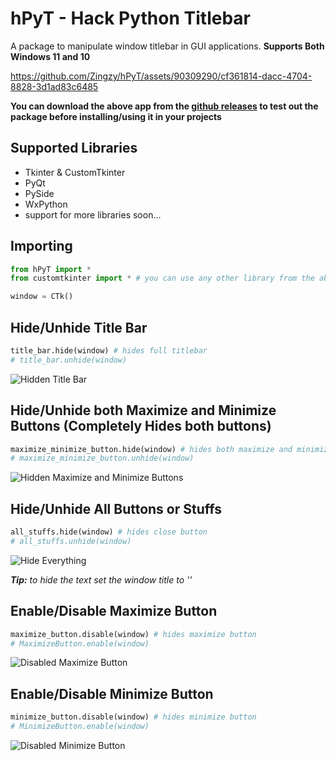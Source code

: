 # hPyT - Hack Python Titlebar

A package to manipulate window titlebar in GUI applications.
**Supports Both Windows 11 and 10**

https://github.com/Zingzy/hPyT/assets/90309290/cf361814-dacc-4704-8828-3d1ad83c6485

**You can download the above app from the [github releases](https://github.com/Zingzy/hPyT/releases) to test out the package before installing/using it in your projects**

## Supported Libraries

- Tkinter & CustomTkinter
- PyQt
- PySide
- WxPython
- support for more libraries soon...

## Importing

```python
from hPyT import *
from customtkinter import * # you can use any other library from the above mentioned list

window = CTk()
```

## Hide/Unhide Title Bar

```python
title_bar.hide(window) # hides full titlebar
# title_bar.unhide(window)
```

![Hidden Title Bar](https://github.com/Zingzy/hPyT/assets/90309290/c7d44243-e5d7-4b84-9872-40b4ea1d562c)


## Hide/Unhide both Maximize and Minimize Buttons (Completely Hides both buttons)

```python
maximize_minimize_button.hide(window) # hides both maximize and minimize button
# maximize_minimize_button.unhide(window)
```

![Hidden Maximize and Minimize Buttons](https://github.com/Zingzy/hPyT/assets/90309290/adb56ede-7362-4972-83ac-9b07e85b6ba9)

## Hide/Unhide All Buttons or Stuffs

```python
all_stuffs.hide(window) # hides close button
# all_stuffs.unhide(window)
```

![Hide Everything](https://github.com/Zingzy/hPyT/assets/90309290/9cf14a6d-e432-4610-a90b-3d9918a9a925)

_**Tip:** to hide the text set the window title to ''_

## Enable/Disable Maximize Button

```python
maximize_button.disable(window) # hides maximize button
# MaximizeButton.enable(window)
```

![Disabled Maximize Button](https://github.com/Zingzy/hPyT/assets/90309290/f61fae95-2514-42fd-b765-ec2935ca576d)

## Enable/Disable Minimize Button

```python
minimize_button.disable(window) # hides minimize button
# MinimizeButton.enable(window)
```

![Disabled Minimize Button](https://github.com/Zingzy/hPyT/assets/90309290/2aa0f412-1510-463c-b280-c3389b513405)

